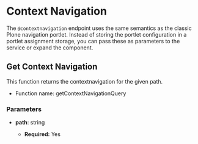 # Context Navigation

The `@contextnavigation` endpoint uses the same semantics as the classic Plone navigation portlet. Instead of storing the portlet configuration in a portlet assignment storage, you can pass these as parameters to the service or expand the component.

## Get Context Navigation

This function returns the contextnavigation for the given path.

- Function name: getContextNavigationQuery

### Parameters

- **path**: string

  - **Required:** Yes
